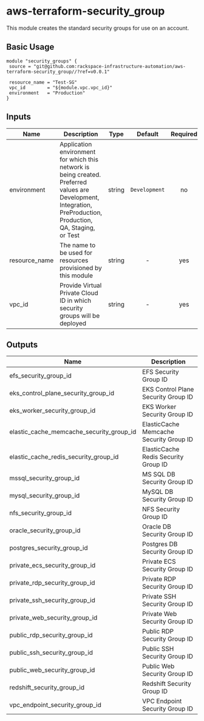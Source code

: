 # aws-terraform-security_group

This module creates the standard security groups for use on an account.

## Basic Usage

```
module "security_groups" {
 source = "git@github.com:rackspace-infrastructure-automation/aws-terraform-security_group//?ref=v0.0.1"

 resource_name = "Test-SG"
 vpc_id        = "${module.vpc.vpc_id}"
 environment   = "Production"
}
```


## Inputs

| Name | Description | Type | Default | Required |
|------|-------------|:----:|:-----:|:-----:|
| environment | Application environment for which this network is being created. Preferred values are Development, Integration, PreProduction, Production, QA, Staging, or Test | string | `Development` | no |
| resource_name | The name to be used for resources provisioned by this module | string | - | yes |
| vpc_id | Provide Virtual Private Cloud ID in which security groups will be deployed | string | - | yes |

## Outputs

| Name | Description |
|------|-------------|
| efs_security_group_id | EFS Security Group ID |
| eks_control_plane_security_group_id | EKS Control Plane Security Group ID |
| eks_worker_security_group_id | EKS Worker Security Group ID |
| elastic_cache_memcache_security_group_id | ElasticCache Memcache Security Group ID |
| elastic_cache_redis_security_group_id | ElasticCache Redis Security Group ID |
| mssql_security_group_id | MS SQL DB Security Group ID |
| mysql_security_group_id | MySQL DB Security Group ID |
| nfs_security_group_id | NFS Security Group ID |
| oracle_security_group_id | Oracle DB Security Group ID |
| postgres_security_group_id | Postgres DB Security Group ID |
| private_ecs_security_group_id | Private ECS Security Group ID |
| private_rdp_security_group_id | Private RDP Security Group ID |
| private_ssh_security_group_id | Private SSH Security Group ID |
| private_web_security_group_id | Private Web Security Group ID |
| public_rdp_security_group_id | Public RDP Security Group ID |
| public_ssh_security_group_id | Public SSH Security Group ID |
| public_web_security_group_id | Public Web Security Group ID |
| redshift_security_group_id | Redshift Security Group ID |
| vpc_endpoint_security_group_id | VPC Endpoint Security Group ID |

